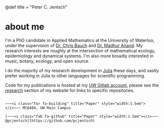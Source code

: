 @def title = "Peter C. Jentsch"

# about me

I'm a PhD candidate in Applied Mathematics at the University of Waterloo, under the supervision of [Dr. Chris Bauch](https://www.math.uwaterloo.ca/~cbauch/) and [Dr. Madhur Anand](https://ses.uoguelph.ca/people/madhur-anand). My research interests are roughly at the intersection of mathematical ecology, epidemiology and dynamical systems.
I'm also more broadly interested in music, botany, ecology, and open source. 

I do the majority of my research development in [Julia](https://julialang.org/) these days, and vastly prefer working in Julia to other languages for scientific programming.

Code for my publications is hosted at my [UW Gitlab account](https://git.uwaterloo.ca/pjentsch), please see the [research](/cv) section of my website for links to specific repositories.



~~~<i class="fa fa-envelope" title="Paper" style="width:1.5em"></i>~~~ (firstinitial)(lastname)@uwaterloo.ca

~~~<i class="far fa-building" title="Paper" style="width:1.5em"></i>~~~ MC6404, UW Main Campus

[~~~<i class="fab fa-github" title="Paper" style="width:1.5em"></i>~~~ @pcjentsch](https://github.com/pcjentsch)





